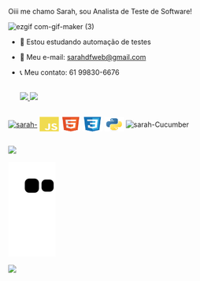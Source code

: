 Oiii me chamo Sarah, sou Analista de Teste de Software! <br>
                                                                                                                       
![ezgif com-gif-maker (3)](https://github.com/sarahdfweb/sarahdfweb/assets/87348787/bc4d9883-7de6-495b-a46e-737cbbb95f59)                                                                                                     
- 🤖 Estou estudando automação de testes  
- 📧 Meu e-mail: sarahdfweb@gmail.com
- 📞 Meu contato: 61 99830-6676       
  <br>


   

  <a href="https://github.com/sarahdfweb">
    <img height="180em"src="https://github-readme-stats.vercel.app/api?username=sarahdfweb&show_icons=true&theme=dracula&include_all_commits=true&count_private=true">
    <img height="180em" src="https://github-readme-stats.vercel.app/api/top-langs/?username=sarahdfweb&layout=compact&langs_count=16&theme=dracula">  
</div>
  
<div style="display: inline_block"><br>
   <a href="https://www.figma.com/proto/yMsINtJWpm2bw5vvs6lCo6/Designer-%2F-Teste?page-id=0%3A1&type=design&node-id=18-51&viewport=243%2C440%2C0.33&scaling=scale-down&starting-point-node-id=18%3A51" target="_blank">
      <img align="center" alt="sarah-" height="30"width="40" src="https://cdn.jsdelivr.net/gh/devicons/devicon/icons/figma/figma-original.svg" ></a>
  <img align="center" alt="sarah-Js" height="30" width="40" src="https://raw.githubusercontent.com/devicons/devicon/master/icons/javascript/javascript-plain.svg">
  <img align="center" alt="sarah-HTML" height="30" width="40" src="https://raw.githubusercontent.com/devicons/devicon/master/icons/html5/html5-original.svg">
  <img align="center" alt="sarah-CSS" height="30" width="40" src="https://raw.githubusercontent.com/devicons/devicon/master/icons/css3/css3-original.svg">
  <img align="center" alt="sarah-Python" height="30" width="40" src="https://raw.githubusercontent.com/devicons/devicon/master/icons/python/python-original.svg">
  <img align="center" alt="sarah-Cucumber" height="30"width="40" src="https://cucumber.io/cucumber/media/images/logos/icons/cucumber-open-icon.svg">

  
  </div>
  
 ##
  <div>
  <a href="https://www.linkedin.com/in/sarahdfweb/" target="_blank"><img src="https://img.shields.io/badge/-LinkedIn-%230077B5?style=for-the-badge&logo=linkedin&logoColor=white" target="_blank"></a>
    
  </div>
 
![Snake animation](https://github.com/sarahdfweb/sarahdfweb/blob/output/github-contribution-grid-snake.svg)
  
<div>
 <img height="180em "src="https://projectpokemon.org/images/normal-sprite/vivillon-meadow.gif">  


</div>
